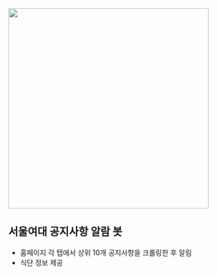 
<img src ="/img/notice.png" width="400"/>

## 서울여대 공지사항 알람 봇

- 홈페이지 각 탭에서 상위 10개 공지사항을 크롤링한 후 알림
- 식단 정보 제공
